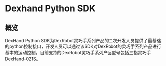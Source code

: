 # Dexhand Python SDK

## 概览

DexHand Python SDK为DexRobot灵巧手系列产品的二次开发人员提供了最基础的python控制接口，开发人员可以通过该SDK对DexRobot的灵巧手系列产品进行基本的运动控制，目前支持的DexRobot灵巧手系列产品型号包括三指灵巧手DexHand-021S。
